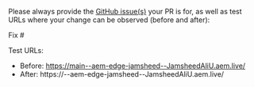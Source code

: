 Please always provide the [GitHub issue(s)](../issues) your PR is for, as well as test URLs where your change can be observed (before and after):

Fix #<gh-issue-id>

Test URLs:
- Before: https://main--aem-edge-jamsheed--JamsheedAliU.aem.live/
- After: https://<branch>--aem-edge-jamsheed--JamsheedAliU.aem.live/
